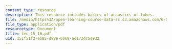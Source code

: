 ```yaml
---
content_type: resource
description: This resource includes basics of acoustics of tubes.
file: /media/https%3A/open-learning-course-data-rc.s3.amazonaws.com/6-551j-acoustics-of-speech-and-hearing-fall-2004/151f51f2eb85d88e6b68ad173dc5e932_lec_15_16.pdf
file_type: application/pdf
resourcetype: Document
title: lec_15_16.pdf
uid: 151f51f2-eb85-d88e-6b68-ad173dc5e932
---
```

